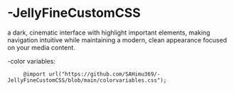 # -JellyFineCustomCSS
 a dark, cinematic interface with highlight important elements, making navigation intuitive while maintaining a modern, clean appearance focused on your media content. 

-color variables:
```
     @import url("https://github.com/SAHimu369/-JellyFineCustomCSS/blob/main/colorvariables.css");
```

